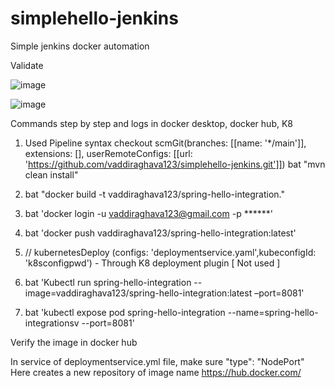 # simplehello-jenkins
Simple jenkins docker automation

Validate 
 
 ![image](https://github.com/user-attachments/assets/4231275b-7d66-47b0-a091-0aa7f97eeffc)

![image](https://github.com/user-attachments/assets/bb3ce136-340f-4339-9839-353a4c4ca489)


Commands step by step and logs in docker desktop, docker hub, K8
1.	Used Pipeline syntax
checkout scmGit(branches: [[name: '*/main']], extensions: [], userRemoteConfigs: [[url: 'https://github.com/vaddiraghava123/simplehello-jenkins.git']])
 bat "mvn clean install"

2.	bat "docker build -t vaddiraghava123/spring-hello-integration."
3.	bat 'docker login -u vaddiraghava123@gmail.com -p ******'
4.	  bat 'docker push vaddiraghava123/spring-hello-integration:latest'
5.	 // kubernetesDeploy (configs: 'deploymentservice.yaml',kubeconfigId: 'k8sconfigpwd')  - Through K8 deployment plugin [ Not used ]
6.	  bat 'Kubectl run spring-hello-integration  --image=vaddiraghava123/spring-hello-integration:latest –port=8081'                    
7.	 bat 'kubectl expose pod spring-hello-integration --name=spring-hello-integrationsv --port=8081'

Verify the image in docker hub

In service of deploymentservice.yml file, make sure "type": "NodePort"
Here creates a new repository of image name
https://hub.docker.com/
 



